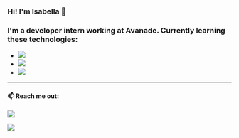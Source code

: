 ### Hi! I'm Isabella 👋

<!--
**isasanchis/isasanchis** is a ✨ _special_ ✨ repository because its `README.md` (this file) appears on your GitHub profile.

Here are some ideas to get you started:

- 🔭 I’m currently working on ...
- 🌱 I’m currently learning ...
- 👯 I’m looking to collaborate on ...
- 🤔 I’m looking for help with ...
- 💬 Ask me about ...
- 📫 How to reach me: ...
- 😄 Pronouns: ...
- ⚡ Fun fact: ...
-->

  <h3>I'm a developer intern working at Avanade. Currently learning these technologies:</h3>

  * <img src="https://img.shields.io/badge/TypeScript-007ACC?style=for-the-badge&logo=typescript&logoColor=white">
  * <img src="https://img.shields.io/badge/Angular-DD0031?style=for-the-badge&logo=angular&logoColor=white">
  * <img src="https://img.shields.io/badge/.NET-512BD4?style=for-the-badge&logo=dotnet&logoColor=white">

<hr>

<h4>📫 Reach me out:</h4>

<a href="https://www.linkedin.com/in/isabella-sanchis/"><img src="https://img.shields.io/badge/LinkedIn-0077B5?style=for-the-badge&logo=linkedin&logoColor=white" /></a>

<a href="https://mail.google.com/mail/?view=cm&fs=1&to=isasanchis3@gmail.com&su=SUBJECT&body=BODY&b"><img src="https://img.shields.io/badge/Gmail-D14836?style=for-the-badge&logo=gmail&logoColor=white"/></a>
